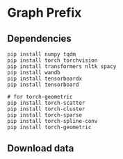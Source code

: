 # Graph Prefix
## Dependencies
```
pip install numpy tqdm
pip install torch torchvision
pip install transformers nltk spacy
pip install wandb
pip install tensorboardx
pip install tensorboard

# for torch-geometric
pip install torch-scatter
pip install torch-cluster
pip install torch-sparse
pip install torch-spline-conv
pip install torch-geometric
```
## Download data

